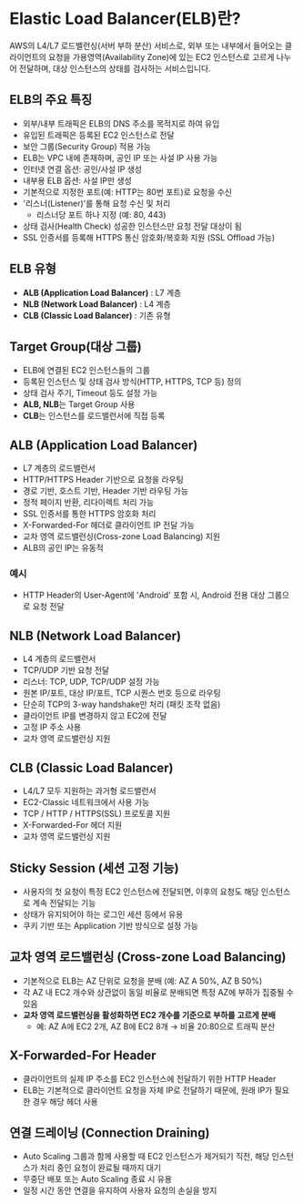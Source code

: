 # Elastic Load Balancer(ELB)란?

AWS의 L4/L7 로드밸런싱(서버 부하 분산) 서비스로, 외부 또는 내부에서 들어오는 클라이언트의 요청을 가용영역(Availability Zone)에 있는 EC2 인스턴스로 고르게 나누어 전달하며, 대상 인스턴스의 상태를 검사하는 서비스입니다.

## ELB의 주요 특징
- 외부/내부 트래픽은 ELB의 DNS 주소를 목적지로 하여 유입
- 유입된 트래픽은 등록된 EC2 인스턴스로 전달
- 보안 그룹(Security Group) 적용 가능
- ELB는 VPC 내에 존재하며, 공인 IP 또는 사설 IP 사용 가능
- 인터넷 연결 옵션: 공인/사설 IP 생성
- 내부용 ELB 옵션: 사설 IP만 생성
- 기본적으로 지정한 포트(예: HTTP는 80번 포트)로 요청을 수신
- '리스너(Listener)'를 통해 요청 수신 및 처리
  - 리스너당 포트 하나 지정 (예: 80, 443)
- 상태 검사(Health Check) 성공한 인스턴스만 요청 전달 대상이 됨
- SSL 인증서를 등록해 HTTPS 통신 암호화/복호화 지원 (SSL Offload 가능)

## ELB 유형
- **ALB (Application Load Balancer)** : L7 계층
- **NLB (Network Load Balancer)** : L4 계층
- **CLB (Classic Load Balancer)** : 기존 유형


## Target Group(대상 그룹)
- ELB에 연결된 EC2 인스턴스들의 그룹
- 등록된 인스턴스 및 상태 검사 방식(HTTP, HTTPS, TCP 등) 정의
- 상태 검사 주기, Timeout 등도 설정 가능
- **ALB, NLB**는 Target Group 사용  
- **CLB**는 인스턴스를 로드밸런서에 직접 등록


## ALB (Application Load Balancer)
- L7 계층의 로드밸런서
- HTTP/HTTPS Header 기반으로 요청을 라우팅
- 경로 기반, 호스트 기반, Header 기반 라우팅 가능
- 정적 페이지 반환, 리다이렉트 처리 가능
- SSL 인증서를 통한 HTTPS 암호화 처리
- X-Forwarded-For 헤더로 클라이언트 IP 전달 가능
- 교차 영역 로드밸런싱(Cross-zone Load Balancing) 지원
- ALB의 공인 IP는 유동적

### 예시
- HTTP Header의 User-Agent에 'Android' 포함 시, Android 전용 대상 그룹으로 요청 전달


## NLB (Network Load Balancer)
- L4 계층의 로드밸런서
- TCP/UDP 기반 요청 전달
- 리스너: TCP, UDP, TCP/UDP 설정 가능
- 원본 IP/포트, 대상 IP/포트, TCP 시퀀스 번호 등으로 라우팅
- 단순히 TCP의 3-way handshake만 처리 (패킷 조작 없음)
- 클라이언트 IP를 변경하지 않고 EC2에 전달
- 고정 IP 주소 사용
- 교차 영역 로드밸런싱 지원

## CLB (Classic Load Balancer)
- L4/L7 모두 지원하는 과거형 로드밸런서
- EC2-Classic 네트워크에서 사용 가능
- TCP / HTTP / HTTPS(SSL) 프로토콜 지원
- X-Forwarded-For 헤더 지원
- 교차 영역 로드밸런싱 지원

## Sticky Session (세션 고정 기능)
- 사용자의 첫 요청이 특정 EC2 인스턴스에 전달되면, 이후의 요청도 해당 인스턴스로 계속 전달되는 기능
- 상태가 유지되어야 하는 로그인 세션 등에서 유용
- 쿠키 기반 또는 Application 기반 방식으로 설정 가능

## 교차 영역 로드밸런싱 (Cross-zone Load Balancing)
- 기본적으로 ELB는 AZ 단위로 요청을 분배 (예: AZ A 50%, AZ B 50%)
- 각 AZ 내 EC2 개수와 상관없이 동일 비율로 분배되면 특정 AZ에 부하가 집중될 수 있음
- **교차 영역 로드밸런싱을 활성화하면 EC2 개수를 기준으로 부하를 고르게 분배**
  - 예: AZ A에 EC2 2개, AZ B에 EC2 8개 → 비율 20:80으로 트래픽 분산


## X-Forwarded-For Header
- 클라이언트의 실제 IP 주소를 EC2 인스턴스에 전달하기 위한 HTTP Header
- ELB는 기본적으로 클라이언트 요청을 자체 IP로 전달하기 때문에, 원래 IP가 필요한 경우 해당 헤더 사용


## 연결 드레이닝 (Connection Draining)
- Auto Scaling 그룹과 함께 사용할 때 EC2 인스턴스가 제거되기 직전, 해당 인스턴스가 처리 중인 요청이 완료될 때까지 대기
- 무중단 배포 또는 Auto Scaling 종료 시 유용
- 일정 시간 동안 연결을 유지하여 사용자 요청의 손실을 방지

